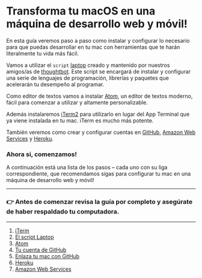 # Transforma tu macOS en una máquina de desarrollo web y móvil!

En esta guía veremos paso a paso como instalar y configurar lo necesario para que puedas desarrollar en tu mac con herramientas que te harán literalmente tu vida más fácil.

Vamos a utilizar el `script` [laptop][laptop] creado y mantenido por nuestros amigos/as de [thoughtbot][thoughtbot]. Este script se encargará de instalar y configurar una serie de lenguajes de programación, librerías y paquetes que acelerarán tu desempeño al programar.

Como editor de textos vamos a instalar [Atom][atom], un editor de textos moderno, fácil para comenzar a utilizar y altamente personalizable.

Además instalaremos [iTerm2][iterm2] para utilizarlo en lugar del App Terminal que ya viene instalada en tu mac. iTerm es mucho más potente. 

También veremos como crear y configurar cuentas en [GitHub][github], [Amazon Web Services][aws] y [Heroku][heroku].

### Ahora si, comenzamos!

A continuación está una lista de los pasos – cada uno con su liga correspondiente, que recomendamos sigas para configurar tu mac en una máquina de desarrollo web y móvil!

---
### 👉 Antes de comenzar revisa la guía por completo y asegúrate de haber respaldado tu computadora.
---

1. [iTerm][iterm]
1. [El script Laptop][script_laptop]
1. [Atom][atom-macos]
1. [Tu cuenta de GitHub][github-account]
1. [Enlaza tu mac con GitHub][github-link-macos]
1. [Heroku][heroku-account]
1. [Amazon Web Services][aws-account]

[atom-macos]: atom-macos.md
[atom]: https://atom.io
[aws]: https://aws.amazon.com
[aws-account]: aws-account.md
[github-account]: github-account.md
[github-link-macos]: github-link-macos.md
[github]: https://github.com
[heroku-account]: heroku-account.md
[heroku]: https://heroku.com
[iterm]: iterm.md
[iterm2]: https://iterm2.com
[laptop]: https://github.com/thoughtbot/laptop
[script_laptop]: script-laptop.md
[thoughtbot]: https://github.com/thoughtbot

